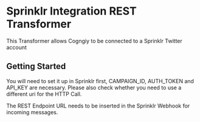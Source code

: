 # Sprinklr Integration REST Transformer

This Transformer allows Cogngiy to be connected to a Sprinklr Twitter account

## Getting Started

You will need to set it up in Sprinklr first, CAMPAIGN_ID, AUTH_TOKEN and API_KEY are necessary.
Please also check whether you need to use a different uri for the HTTP Call.

The REST Endpoint URL needs to be inserted in the Sprinklr Webhook for incoming messages.
